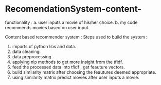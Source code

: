 # RecomendationSystem-content-
functionality :
a. user inputs a movie of his/her choice.
b. my code recommends movies based on user input.

Content based recommender system :
Steps used to build the system :
1. imports of python libs and data.
2. data cleaning.
3. data preprocessing.
4. applying nlp methods to get more insight from the tfidf.
5. feed the processed data into tfidf , get feauture vectors.
6. build similarity matrix after choosing the feautures deemed appropriate.
7. using similarity matrix predict movies after user inputs a movie.
